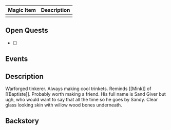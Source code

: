| Magic Item | Description |
| ---------- | ----------- |
|            |             |

## Open Quests
- [ ] 

## Events


## Description
Warforged tinkerer. Always making cool trinkets. Reminds [[Mink]] of [[Baptiste]]. Probably worth making a friend. His full name is Sand Giver but ugh, who would want to say that all the time so he goes by Sandy. Clear glass looking skin with willow wood bones underneath.

## Backstory
